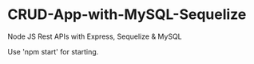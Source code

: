# CRUD-App-with-MySQL-Sequelize
Node JS Rest APIs with Express, Sequelize &amp; MySQL

Use 'npm start' for starting.
